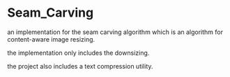 # Seam_Carving

an implementation for the seam carving algorithm which is an algorithm for content-aware image resizing.

the implementation only includes the downsizing.

the project also includes a text compression utility.
